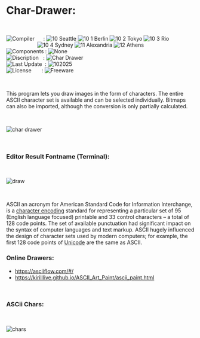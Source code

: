 # Char-Drawer:

</br>

![Compiler](https://github.com/user-attachments/assets/a916143d-3f1b-4e1f-b1e0-1067ef9e0401) &nbsp;&nbsp;&nbsp;&nbsp;&nbsp;: ![10 Seattle](https://github.com/user-attachments/assets/c70b7f21-688a-4239-87c9-9a03a8ff25ab) ![10 1 Berlin](https://github.com/user-attachments/assets/bdcd48fc-9f09-4830-b82e-d38c20492362) ![10 2 Tokyo](https://github.com/user-attachments/assets/5bdb9f86-7f44-4f7e-aed2-dd08de170bd5) ![10 3 Rio](https://github.com/user-attachments/assets/e7d09817-54b6-4d71-a373-22ee179cd49c)   
&nbsp;&nbsp;&nbsp;&nbsp;&nbsp;&nbsp;&nbsp;&nbsp;&nbsp;&nbsp;&nbsp;&nbsp;&nbsp;&nbsp;&nbsp;&nbsp;&nbsp;&nbsp;&nbsp;&nbsp;&nbsp;![10 4 Sydney](https://github.com/user-attachments/assets/e75342ca-1e24-4a7e-8fe3-ce22f307d881) ![11 Alexandria](https://github.com/user-attachments/assets/64f150d0-286a-4edd-acab-9f77f92d68ad) ![12 Athens](https://github.com/user-attachments/assets/59700807-6abf-4e6d-9439-5dc70fc0ceca)  
![Components](https://github.com/user-attachments/assets/d6a7a7a4-f10e-4df1-9c4f-b4a1a8db7f0e) : ![None](https://github.com/user-attachments/assets/30ebe930-c928-4aaf-a8e1-5f68ec1ff349)  
![Discription](https://github.com/user-attachments/assets/4a778202-1072-463a-bfa3-842226e300af) &nbsp;&nbsp;: ![Char Drawer](https://github.com/user-attachments/assets/14be320b-d6d6-4e3f-ac0e-5fb5a4fc4f31)  
![Last Update](https://github.com/user-attachments/assets/e1d05f21-2a01-4ecf-94f3-b7bdff4d44dd) &nbsp;: ![102025](https://github.com/user-attachments/assets/62cea8cc-bd7d-49bd-b920-5590016735c0)  
![License](https://github.com/user-attachments/assets/ff71a38b-8813-4a79-8774-09a2f3893b48) &nbsp;&nbsp;&nbsp;&nbsp;&nbsp;&nbsp;: ![Freeware](https://github.com/user-attachments/assets/1fea2bbf-b296-4152-badd-e1cdae115c43)

</br>


This program lets you draw images in the form of characters.
The entire ASCII character set is available and can be selected individually. Bitmaps can also be imported, although the conversion is only partially calculated.

</br>

![char drawer](https://github.com/user-attachments/assets/4e80a263-04a9-4768-bb38-ed1a4cf113d7)

</br>

### Editor Result Fontname (Terminal):
</br>

![draw](https://github.com/user-attachments/assets/f85d3cb7-2270-40bb-a515-ad0efd0d3e1f)

</br>

ASCII an acronym for American Standard Code for Information Interchange, is a [character encoding](https://en.wikipedia.org/wiki/Character_encoding) standard for representing a particular set of 95 (English language focused) printable and 33 control characters – a total of 128 code points. The set of available punctuation had significant impact on the syntax of computer languages and text markup. ASCII hugely influenced the design of character sets used by modern computers; for example, the first 128 code points of [Unicode](https://en.wikipedia.org/wiki/Unicode) are the same as ASCII.

### Online Drawers:
* https://asciiflow.com/#/
* https://kirilllive.github.io/ASCII_Art_Paint/ascii_paint.html

</br>

### ASCii Chars:

</br>

![chars](https://github.com/user-attachments/assets/bee0b982-52e8-4685-a582-e2fbd163fe19)



